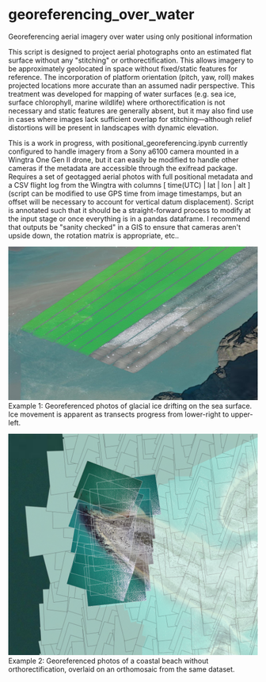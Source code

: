 # georeferencing_over_water
Georeferencing aerial imagery over water using only positional information 

This script is designed to project aerial photographs onto an estimated flat surface without any "stitching" or orthorectification. This allows imagery to be approximately geolocated in space without fixed/static features for reference. The incorporation of platform orientation (pitch, yaw, roll) makes projected locations more accurate than an assumed nadir perspective. This treatment was developed for mapping of water surfaces (e.g. sea ice, surface chlorophyll, marine wildlife) where orthorectification is not necessary and static features are generally absent, but it may also find use in cases where images lack sufficient overlap for stitching—although relief distortions will be present in landscapes with dynamic elevation.

This is a work in progress, with positional_georeferencing.ipynb currently configured to handle imagery from a Sony a6100 camera mounted in a Wingtra One Gen II drone, but it can easily be modified to handle other cameras if the metadata are accessible through the exifread package. Requires a set of geotagged aerial photos with full positional metadata and a CSV flight log from the Wingtra with columns [ time(UTC) | lat | lon | alt ] (script can be modified to use GPS time from image timestamps, but an offset will be necessary to account for vertical datum displacement). Script is annotated such that it should be a straight-forward process to modify at the input stage or once everything is in a pandas dataframe. I recommend that outputs be "sanity checked" in a GIS to ensure that cameras aren't upside down, the rotation matrix is appropriate, etc..

![screenshot of georeferenced images and shapefile of footprints](https://github.com/gl7176/georeferencing_over_water/blob/main/ss.jpg)
Example 1: Georeferenced photos of glacial ice drifting on the sea surface. Ice movement is apparent as transects progress from lower-right to upper-left.

![screenshot of another georeferenced images and shapefile of footprints](https://github.com/gl7176/georeferencing_over_water/blob/main/ss2.png)
Example 2: Georeferenced photos of a coastal beach without orthorectification, overlaid on an orthomosaic from the same dataset.
